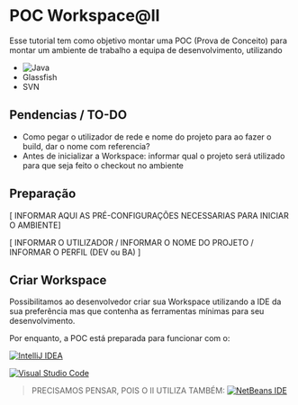 # POC Workspace@II
Esse tutorial tem como objetivo montar uma POC (Prova de Conceito) para montar um ambiente de trabalho a equipa de desenvolvimento, utilizando
* ![Java](https://img.shields.io/badge/java-%23ED8B00.svg?style=for-the-badge&logo=openjdk&logoColor=white)
* Glassfish
* SVN

## Pendencias / TO-DO

* Como pegar o utilizador de rede e nome do projeto para ao fazer o build, dar o nome com referencia?
* Antes de inicializar a Workspace: informar qual o projeto será utilizado para que seja feito o checkout no ambiente

## Preparação

[ INFORMAR AQUI AS PRÉ-CONFIGURAÇÕES NECESSARIAS PARA INICIAR O AMBIENTE]

[ INFORMAR O UTILIZADOR / INFORMAR O NOME DO PROJETO / INFORMAR O PERFIL (DEV ou BA) ]

<!-- Dentro do ficheiro ``devfile.yaml`` altere apenas no atributo VARIABLES os dados

* PROJECT_NAME: siglas do projeto
* UTILIZADOR: seu utilizador de rede
* PROFILE: Informe seu perfil (DEV / BA ) -->

## Criar Workspace

Possibilitamos ao desenvolvedor criar sua Workspace utilizando a IDE da sua preferência mas que contenha as ferramentas mínimas para seu desenvolvimento.

Por enquanto, a POC está preparada para funcionar com o:

[![IntelliJ IDEA](https://img.shields.io/badge/IntelliJIDEA-356FCD.svg?style=for-the-badge&logo=intellij-idea&logoColor=white)](https://workspaces.openshift.com#https://github.com/thallesdc/poc-vdi-ii?che-editor=che-incubator/che-idea/latest)


[![Visual Studio Code](https://img.shields.io/badge/Visual%20Studio%20Code-356FCD.svg?style=for-the-badge&logo=visual-studio-code&logoColor=white)](https://workspaces.openshift.com#https://github.com/thallesdc/poc-vdi-ii?che-editor=che-incubator/che-code/latest)

> PRECISAMOS PENSAR, POIS O II UTILIZA TAMBÉM:
[![NetBeans IDE](https://img.shields.io/badge/NetBeansIDE-356FCD.svg?style=for-the-badge&logo=apache-netbeans-ide&logoColor=white)](https://workspaces.openshift.com#https://github.com/thallesdc/poc-vdi-ii?che-editor=che-incubator/che-idea/latest)